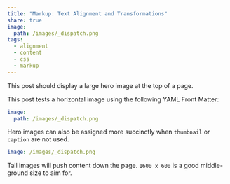 ```yaml
---
title: "Markup: Text Alignment and Transformations"
share: true
image:
  path: /images/_dispatch.png
tags:
  - alignment
  - content
  - css
  - markup
---
```


This post should display a large hero image at the top of a page.

This post tests a horizontal image using the following YAML Front Matter:

```yaml
image:
  path: /images/_dispatch.png
```

Hero images can also be assigned more succinctly when `thumbnail` or `caption` are not used.

```yaml
image: /images/_dispatch.png
```

Tall images will push content down the page. `1600 x 600` is a good middle-ground size to aim for.